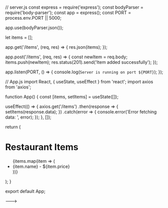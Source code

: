 // server.js
const express = require('express');
const bodyParser = require('body-parser');
const app = express();
const PORT = process.env.PORT || 5000;

app.use(bodyParser.json());

let items = [];

app.get('/items', (req, res) => {
  res.json(items);
});

app.post('/items', (req, res) => {
  const newItem = req.body;
  items.push(newItem);
  res.status(201).send('Item added successfully');
});

app.listen(PORT, () => {
  console.log(`Server is running on port ${PORT}`);
});

// App.js
import React, { useState, useEffect } from 'react';
import axios from 'axios';

function App() {
  const [items, setItems] = useState([]);

  useEffect(() => {
    axios.get('/items')
      .then(response => {
        setItems(response.data);
      })
      .catch(error => {
        console.error('Error fetching data: ', error);
      });
  }, []);

  return (
    <div>
      <h1>Restaurant Items</h1>
      <ul>
        {items.map(item => (
          <li key={item.id}>{item.name} - ${item.price}</li>
        ))}
      </ul>
    </div>
  );
}

export default App;

--->
